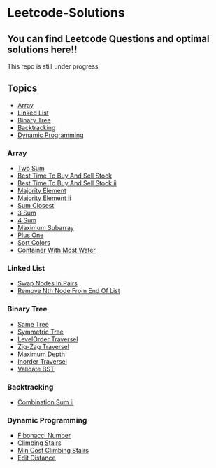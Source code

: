 # Leetcode-Solutions

<h2>You can find Leetcode Questions and optimal solutions here!!</h2>
  This repo is still under progress

<h2>Topics</h2>

* [Array](#array)
* [Linked List](#LL)
* [Binary Tree](#binaryTree)
* [Backtracking](#Bt)
* [Dynamic Programming](#dp)

<h3 id="array">Array</h3>

* [Two Sum](1-two-sum)
* [Best Time To Buy And Sell Stock](121-best-time-to-buy-and-sell-stock)
* [Best Time To Buy And Sell Stock ii](121-best-time-to-buy-and-sell-stock-ii)
* [Majority Element](169-majority-element)
* [Majority Element ii](229-majority-element-ii)
* [Sum Closest](3sum-closest)
* [3 Sum](3sum)
* [4 Sum](4sum)
* [Maximum Subarray](53-maximum-subarray)
* [Plus One](66-plus-one)
* [Sort Colors](75-sort-colors)
* [Container With Most Water](container-with-most-water)

<h3 id="LL">Linked List</h3>

* [Swap Nodes In Pairs](swap-nodes-in-pairs)
* [Remove Nth Node From End Of List](remove-nth-node-from-end-of-list)

<h3 id="binaryTree">Binary Tree</h3>

* [Same Tree](100-same-tree)
* [Symmetric Tree](101-symmetric-tree)  
* [LevelOrder Traversel](102-binary-tree-level-order-traversal)  
* [Zig-Zag Traversel](103-binary-tree-zigzag-level-order-traversal)
* [Maximum Depth](104-maximum-depth-of-binary-tree)
* [Inorder Traversel](94-binary-tree-inorder-traversal)
* [Validate BST](98-validate-binary-search-tree)

<h3 id="Bt">Backtracking</h3>

* [Combination Sum ii](combination-sum-ii)

<h3 id="dp">Dynamic Programming</h3>

* [Fibonacci Number](509-fibonacci-number)
* [Climbing Stairs](70-climbing-stairs)
* [Min Cost Climbing Stairs](746-min-cost-climbing-stairs)
* [Edit Distance](72-edit-distance)
